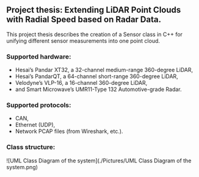 ## Project thesis: Extending LiDAR Point Clouds with Radial Speed based on Radar Data.
This project thesis describes the creation of a Sensor class in C++ for unifying different sensor measurements into one point cloud.

### Supported hardware:
-	Hesai’s Pandar XT32, a 32-channel medium-range 360-degree LiDAR,
- Hesai’s PandarQT, a 64-channel short-range 360-degree LiDAR,
- Velodyne’s VLP-16, a 16-channel 360-degree LiDAR,
- and Smart Microwave’s UMR11-Type 132 Automotive-grade Radar.

### Supported protocols:
- CAN,
- Ethernet (UDP),
- Network PCAP files (from Wireshark, etc.).

### Class structure: 
![UML Class Diagram of the system](./Pictures/UML Class Diagram of the system.png)
